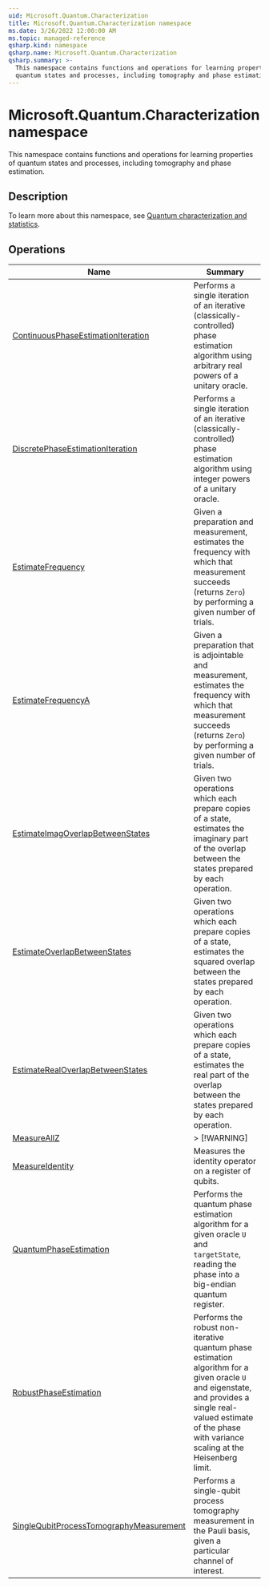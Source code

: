 ```yaml
---
uid: Microsoft.Quantum.Characterization
title: Microsoft.Quantum.Characterization namespace
ms.date: 3/26/2022 12:00:00 AM
ms.topic: managed-reference
qsharp.kind: namespace
qsharp.name: Microsoft.Quantum.Characterization
qsharp.summary: >-
  This namespace contains functions and operations for learning properties of
  quantum states and processes, including tomography and phase estimation.
---
```


# Microsoft.Quantum.Characterization namespace

This namespace contains functions and operations for learning properties of
quantum states and processes, including tomography and phase estimation.



## Description

To learn more about this namespace, see
[Quantum characterization and statistics](xref:microsoft.quantum.libraries.overview.characterization).
<!-- summaries -->

## Operations

| Name | Summary |
|------|---------|
|[ContinuousPhaseEstimationIteration](xref:Microsoft.Quantum.Characterization.ContinuousPhaseEstimationIteration) |Performs a single iteration of an iterative (classically-controlled) phase estimation algorithm using arbitrary real powers of a unitary oracle. |
|[DiscretePhaseEstimationIteration](xref:Microsoft.Quantum.Characterization.DiscretePhaseEstimationIteration) |Performs a single iteration of an iterative (classically-controlled) phase estimation algorithm using integer powers of a unitary oracle. |
|[EstimateFrequency](xref:Microsoft.Quantum.Characterization.EstimateFrequency) |Given a preparation and measurement, estimates the frequency with which that measurement succeeds (returns `Zero`) by performing a given number of trials. |
|[EstimateFrequencyA](xref:Microsoft.Quantum.Characterization.EstimateFrequencyA) |Given a preparation that is adjointable and measurement, estimates the frequency with which that measurement succeeds (returns `Zero`) by performing a given number of trials. |
|[EstimateImagOverlapBetweenStates](xref:Microsoft.Quantum.Characterization.EstimateImagOverlapBetweenStates) |Given two operations which each prepare copies of a state, estimates the imaginary part of the overlap between the states prepared by each operation. |
|[EstimateOverlapBetweenStates](xref:Microsoft.Quantum.Characterization.EstimateOverlapBetweenStates) |Given two operations which each prepare copies of a state, estimates the squared overlap between the states prepared by each operation. |
|[EstimateRealOverlapBetweenStates](xref:Microsoft.Quantum.Characterization.EstimateRealOverlapBetweenStates) |Given two operations which each prepare copies of a state, estimates the real part of the overlap between the states prepared by each operation. |
|[MeasureAllZ](xref:Microsoft.Quantum.Characterization.MeasureAllZ) |> [!WARNING] |
|[MeasureIdentity](xref:Microsoft.Quantum.Characterization.MeasureIdentity) |Measures the identity operator on a register of qubits. |
|[QuantumPhaseEstimation](xref:Microsoft.Quantum.Characterization.QuantumPhaseEstimation) |Performs the quantum phase estimation algorithm for a given oracle `U` and `targetState`, reading the phase into a big-endian quantum register. |
|[RobustPhaseEstimation](xref:Microsoft.Quantum.Characterization.RobustPhaseEstimation) |Performs the robust non-iterative quantum phase estimation algorithm for a given oracle `U` and eigenstate, and provides a single real-valued estimate of the phase with variance scaling at the Heisenberg limit. |
|[SingleQubitProcessTomographyMeasurement](xref:Microsoft.Quantum.Characterization.SingleQubitProcessTomographyMeasurement) |Performs a single-qubit process tomography measurement in the Pauli basis, given a particular channel of interest. |


<!-- /summaries -->
